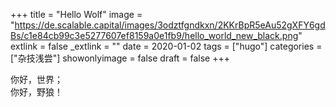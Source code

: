 +++
title = "Hello Wolf"
image = "https://de.scalable.capital/images/3odztfgndkxn/2KKrBpR5eAu52gXFY6gdBs/c1e84cb99c3e5277607ef8159a0e1fb9/hello_world_new_black.png"
extlink = false
_extlink = ""
date = 2020-01-02
tags = ["hugo"]
categories = ["杂技浅尝"]
showonlyimage = false
draft = false
+++

你好，世界；  
你好，野狼！